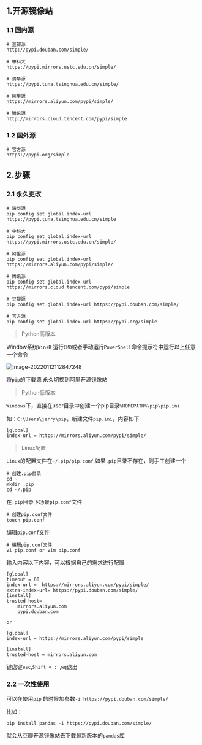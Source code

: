 ## 1.开源镜像站

### 1.1 国内源

```shell
# 豆瓣源
http://pypi.douban.com/simple/

# 中科大
https://pypi.mirrors.ustc.edu.cn/simple/

# 清华源
https://pypi.tuna.tsinghua.edu.cn/simple/

# 阿里源
https://mirrors.aliyun.com/pypi/simple/

# 腾讯源
http://mirrors.cloud.tencent.com/pypi/simple
```

### 1.2 国外源

```shell
# 官方源
https://pypi.org/simple
```

## 2.步骤

### 2.1 永久更改 

```shell
# 清华源
pip config set global.index-url https://pypi.tuna.tsinghua.edu.cn/simple

# 中科大
pip config set global.index-url https://pypi.mirrors.ustc.edu.cn/simple/

# 阿里源
pip config set global.index-url https://mirrors.aliyun.com/pypi/simple/

# 腾讯源
pip config set global.index-url https://mirrors.cloud.tencent.com/pypi/simple

# 豆瓣源
pip config set global.index-url https://pypi.douban.com/simple/

# 官方源
pip config set global.index-url https://pypi.org/simple
```

> Python高版本

Window系统`Win+R` 运行`CMD`或者手动运行`PowerShell`命令提示符中运行以上任意一个命令

![image-20220112112847248](https://cdn.jsdelivr.net/gh/zhoujiahua/picture/2022/01/202201121128326.png)

将`pip`的下载源 永久切换到阿里开源镜像站

> Python低版本

`Windows`下，直接在user目录中创建一个pip目录`%HOMEPATH%\pip\pip.ini`

如：`C:\Users\jerry\pip`，新建文件`pip.ini`，内容如下

```shell
[global]
index-url = https://mirrors.aliyun.com/pypi/simple/
```

> Linux配置

`Linux`的配置文件在`~/.pip/pip.conf`,如果`.pip`目录不存在，则手工创建一个

```shell
# 创建.pip目录
cd ~
mkdir .pip  
cd ~/.pip
```

在`.pip`目录下场景`pip.conf`文件

```shell
# 创建pip.conf文件
touch pip.conf
```

编辑`pip.conf`文件

```shell
# 编辑pip.conf文件
vi pip.conf or vim pip.conf
```

输入内容以下内容，可以根据自己的需求进行配置

```shell
[global]
timeout = 60
index-url =  https://mirrors.aliyun.com/pypi/simple/
extra-index-url= https://pypi.douban.com/simple/
[install]
trusted-host=
    mirrors.aliyun.com
    pypi.douban.com
```

`or`

```shell
[global]
index-url = https://mirrors.aliyun.com/pypi/simple

[install]
trusted-host = mirrors.aliyun.com
```

键盘键`esc`,`Shift + : `,`wq`退出

### 2.2 一次性使用

可以在使用`pip` 的时候加参数`-i https://pypi.douban.com/simple/`

比如：

```shell
pip install pandas -i https://pypi.douban.com/simple/
```

就会从豆瓣开源镜像站去下载最新版本的`pandas`库
